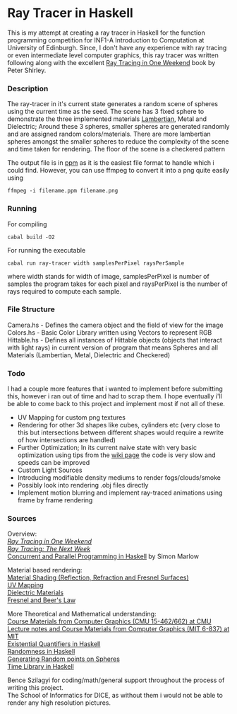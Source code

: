 # Ray Tracer in Haskell

  

This is my attempt at creating a ray tracer in Haskell for the function programming competition for INF1-A Introduction to Computation at University of Edinburgh. Since, I don't have any experience with ray tracing or even intermediate level computer graphics, this ray tracer was written following along with the excellent [Ray Tracing in One Weekend](https://raytracing.github.io/books/RayTracingInOneWeekend.html) book by Peter Shirley. 

### Description

The ray-tracer in it's current state generates a random scene of spheres using the current time as the seed. The scene has 3 fixed sphere to demonstrate the three implemented materials [Lambertian](https://en.wikipedia.org/wiki/Lambertian_reflectance), Metal and Dielectric; Around these 3 spheres, smaller spheres are generated randomly and are assigned random colors/materials. There are more lambertian spheres amongst the smaller spheres to reduce the complexity of the scene and time taken for rendering. The floor of the scene is a checkered pattern 

The output file is in [ppm](http://netpbm.sourceforge.net/doc/ppm.html#:~:text=The%20PPM%20format%20is%20a%20lowest%20common%20denominator%20color%20image%20file%20format.&text=For%20example%2C%20"PPM%20using%20the,also%20called%20"portable%20pixmaps.") as it is the easiest file format to handle which i could find. However, you can use ffmpeg to convert it into a png quite easily using 
```
ffmpeg -i filename.ppm filename.png
```

### Running

For compiling
```
cabal build -O2
``` 
For running the executable
```
cabal run ray-tracer width samplesPerPixel raysPerSample
```
where width stands for width of image, samplesPerPixel is number of samples the program takes for each pixel and raysPerPixel is the number of rays required to compute each sample.

### File Structure

Camera.hs - Defines the camera object and the field of view for the image  
Colors.hs - Basic Color Library written using Vectors to represent RGB  
Hittable.hs - Defines all instances of Hittable objects (objects that interact with light rays) in current version of program that means   Spheres and all Materials (Lambertian, Metal, Dielectric and Checkered)  

### Todo

I had a couple more features that i wanted to implement before submitting this, however i ran out of time and had to scrap them. I hope eventually i'll be able to come back to this project and implement most if not all of these.

 - UV Mapping for custom png textures  
 - Rendering for other 3d shapes like cubes, cylinders etc (very close to this but intersections between different shapes would require a rewrite of how intersections are  handled)  
 - Further Optimization; In its current naive state with very basic optimization using tips from the [wiki page](https://wiki.haskell.org/Performance/GHC) the code is very slow and speeds can be improved  
 -  Custom Light Sources  
 - Introducing modifiable density mediums to render fogs/clouds/smoke  
 - Possibly look into rendering .obj files directly  
 - Implement motion blurring and implement ray-traced animations using frame by frame rendering  

### Sources

Overview:  
[_Ray Tracing in One Weekend_](https://raytracing.github.io/books/RayTracingInOneWeekend.html)  
[_Ray Tracing: The Next Week_](https://raytracing.github.io/books/RayTracingTheNextWeek.html)  
[Concurrent and Parallel Programming in Haskell](https://simonmar.github.io/pages/pcph.html) by Simon Marlow  

Material based rendering:  
[Material Shading (Reflection, Refraction and Fresnel Surfaces)](https://www.scratchapixel.com/lessons/3d-basic-rendering/introduction-to-shading/reflection-refraction-fresnel)  
[UV Mapping](https://conceptartempire.com/uv-mapping-unwrapping/)  
[Dielectric Materials](http://viclw17.github.io/2018/08/05/raytracing-dielectric-materials/)  
[Fresnel and Beer's Law](https://graphicscompendium.com/raytracing/11-fresnel-beer)  

More Theoretical and Mathematical understanding:  
[Course Materials from Computer Graphics (CMU 15-462/662) at CMU ](http://15462.courses.cs.cmu.edu/fall2021/)  
[Lecture notes and Course Materials from Computer Graphics (MIT 6-837) at MIT](https://ocw.mit.edu/courses/electrical-engineering-and-computer-science/6-837-computer-graphics-fall-2012/lecture-notes/)  
[Existential Quantifiers in Haskell](https://wiki.haskell.org/Existential_type#Expanded_example_-_rendering_objects_in_a_raytracer)  
[Randomness in Haskell](https://www.schoolofhaskell.com/school/starting-with-haskell/libraries-and-frameworks/randoms)  
[Generating Random points on Spheres](https://stackoverflow.com/questions/5837572/generate-a-random-point-within-a-circle-uniformly)  
[Time Library in Haskell](https://two-wrongs.com/haskell-time-library-tutorial.html)  

Bence Szilagyi for coding/math/general support throughout the process of writing this project.  
The School of Informatics for DICE, as without them i would not be able to render any high resolution pictures.   

